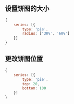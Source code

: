 ## 设置饼图的大小
```javascript
{
    series: [{
        type: 'pie',
        radius: ['30%', '60%']
    }]
}
```


## 更改饼图位置
```javascript
{
    series: [{
        type: 'pie',
        top: 20,
        bottom: 100
    }]
}
```
